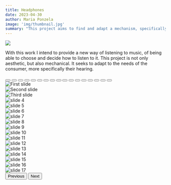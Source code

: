 ```yaml
---
title: Headphones
date: 2023-04-30
author: Maria Ponzela
image: 'img/thumbnail.jpg'
summary: "This project aims to find and adapt a mechanism, specifically an expandable pulley, that amplifies the coverage of the headphones, thereby enabling more effective sound control."
---
```


![](img/thumbnail.jpg)

​With this work I intend to provide a new way of listening to music, of being able to choose and decide how to listen to it. This project is not only aesthetic, but also mechanical. It seeks to adapt to the needs of the consumer, more specifically their hearing. 


<div id="carouselExampleIndicators" class="carousel slide" data-bs-ride="carousel"> 
  <div class="carousel-indicators">
    <button type="button" data-bs-target="#carouselExampleIndicators" data-bs-slide-to="0" class="active" aria-current="true" aria-label="Slide 1"></button>
    <button type="button" data-bs-target="#carouselExampleIndicators" data-bs-slide-to="1" aria-label="Slide 2"></button>
    <button type="button" data-bs-target="#carouselExampleIndicators" data-bs-slide-to="2" aria-label="Slide 3"></button>
    <button type="button" data-bs-target="#carouselExampleIndicators" data-bs-slide-to="3" aria-label="Slide 4"></button>
    <button type="button" data-bs-target="#carouselExampleIndicators" data-bs-slide-to="4" aria-label="Slide 5"></button>
    <button type="button" data-bs-target="#carouselExampleIndicators" data-bs-slide-to="5" aria-label="Slide 6"></button>
    <button type="button" data-bs-target="#carouselExampleIndicators" data-bs-slide-to="6" aria-label="Slide 7"></button>
    <button type="button" data-bs-target="#carouselExampleIndicators" data-bs-slide-to="7" aria-label="Slide 8"></button>
    <button type="button" data-bs-target="#carouselExampleIndicators" data-bs-slide-to="8" aria-label="Slide 9"></button>
    <button type="button" data-bs-target="#carouselExampleIndicators" data-bs-slide-to="9" aria-label="Slide 10"></button>
    <button type="button" data-bs-target="#carouselExampleIndicators" data-bs-slide-to="10" aria-label="Slide 11"></button>
    <button type="button" data-bs-target="#carouselExampleIndicators" data-bs-slide-to="11" aria-label="Slide 12"></button>
    <button type="button" data-bs-target="#carouselExampleIndicators" data-bs-slide-to="12" aria-label="Slide 13"></button>
    <button type="button" data-bs-target="#carouselExampleIndicators" data-bs-slide-to="13" aria-label="Slide 14"></button>
    <button type="button" data-bs-target="#carouselExampleIndicators" data-bs-slide-to="14" aria-label="Slide 15"></button>
    <button type="button" data-bs-target="#carouselExampleIndicators" data-bs-slide-to="15" aria-label="Slide 16"></button>
    <button type="button" data-bs-target="#carouselExampleIndicators" data-bs-slide-to="16" aria-label="Slide 17"></button>
  </div>
  <div class="carousel-inner">
    <div class="carousel-item active">
      <img src="img/headphones_1.jpg" class="d-block w-100" alt="First slide">
    </div>
    <div class="carousel-item">
      <img src="img/headphones_2.jpg" class="d-block w-100" alt="Second slide">
    </div>
    <div class="carousel-item">
      <img src="img/headphones_3.jpg" class="d-block w-100" alt="Third slide">
    </div>
    <div class="carousel-item">
      <img src="img/headphones_4.jpg" class="d-block w-100" alt="slide 4">
    </div>
    <div class="carousel-item">
      <img src="img/headphones_5.jpg" class="d-block w-100" alt="slide 5">
    </div>
    <div class="carousel-item">
      <img src="img/headphones_6.jpg" class="d-block w-100" alt="slide 6">
    </div>
    <div class="carousel-item">
      <img src="img/headphones_7.jpg" class="d-block w-100" alt="slide 7">
    </div>
    <div class="carousel-item">
      <img src="img/headphones_8.jpg" class="d-block w-100" alt="slide 8">
    </div>
    <div class="carousel-item">
      <img src="img/headphones_9.jpg" class="d-block w-100" alt="slide 9">
    </div>
    <div class="carousel-item">
      <img src="img/headphones_10.jpg" class="d-block w-100" alt="slide 10">
    </div>
    <div class="carousel-item">
      <img src="img/headphones_11.jpg" class="d-block w-100" alt="slide 11">
    </div>
    <div class="carousel-item">
      <img src="img/headphones_12.jpg" class="d-block w-100" alt="slide 12">
    </div>
    <div class="carousel-item">
      <img src="img/headphones_13.jpg" class="d-block w-100" alt="slide 13">
    </div>
    <div class="carousel-item">
      <img src="img/headphones_14.jpg" class="d-block w-100" alt="slide 14">
    </div>
    <div class="carousel-item">
      <img src="img/headphones_15.jpg" class="d-block w-100" alt="slide 15">
    </div>
    <div class="carousel-item">
      <img src="img/headphones_16.jpg" class="d-block w-100" alt="slide 16">
    </div>
    <div class="carousel-item">
      <img src="img/headphones_17.jpg" class="d-block w-100" alt="slide 17">
    </div>
  </div>
  <button class="carousel-control-prev" type="button" data-bs-target="#carouselExampleIndicators" data-bs-slide="prev">
    <span class="carousel-control-prev-icon" aria-hidden="true"></span>
    <span class="visually-hidden">Previous</span>
  </button>
  <button class="carousel-control-next" type="button" data-bs-target="#carouselExampleIndicators" data-bs-slide="next">
    <span class="carousel-control-next-icon" aria-hidden="true"></span>
    <span class="visually-hidden">Next</span>
  </button>
</div>